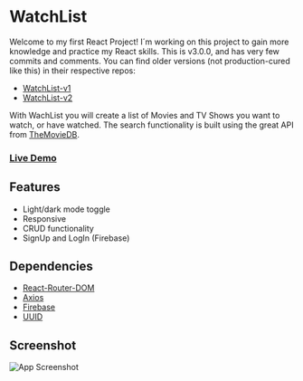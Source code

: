 # WatchList

Welcome to my first React Project! I´m working on this project to gain more knowledge and practice my React skills.
This is v3.0.0, and has very few commits and comments. You can find older versions (not production-cured like this) in their respective repos:
- [WatchList-v1](https://github.com/ucielsola/WatchList-old)
- [WatchList-v2](https://github.com/ucielsola/watchlist-v2-old)

With WachList you will create a list of Movies and TV Shows you want to watch, or have watched. The search functionality is built using the great API from [TheMovieDB](https://themoviedb.org).

### [Live Demo](https://ucielsola.com/watchlist)

## Features

- Light/dark mode toggle
- Responsive
- CRUD functionality
- SignUp and LogIn (Firebase)

## Dependencies

- [React-Router-DOM](https://www.npmjs.com/package/react-router-dom)
- [Axios](https://www.npmjs.com/package/axios)
- [Firebase](https://www.npmjs.com/package/firebase)
- [UUID](https://www.npmjs.com/package/uuid)

## Screenshot

![App Screenshot](https://i.imgur.com/fijEQRK.png)
